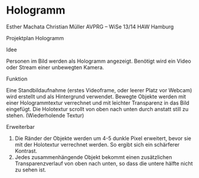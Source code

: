 Hologramm
=========
Esther Machata
Christian Müller
AVPRG – WiSe 13/14
HAW Hamburg

Projektplan Hologramm

Idee

Personen im Bild werden als Hologramm angezeigt. Benötigt wird ein Video oder Stream
einer unbewegten Kamera.

Funktion

Eine Standbildaufnahme (erstes Videoframe, oder leerer Platz vor Webcam) wird erstellt und
als Hintergrund verwendet. Bewegte Objekte werden mit einer Hologrammtextur verrechnet
und mit leichter Transparenz in das Bild eingefügt.
Die Holotextur scrollt von oben nach unten durch anstatt still zu stehen. (Wiederholende
Textur)

Erweiterbar

1. Die Ränder der Objekte werden um 4-5 dunkle Pixel erweitert, bevor sie mit der Holotextur
verrechnet werden. So ergibt sich ein schärferer Kontrast.
2. Jedes zusammenhängende Objekt bekommt einen zusätzlichen Transparenzverlauf von
oben nach unten, so dass die untere hälfte nicht zu sehen ist.
